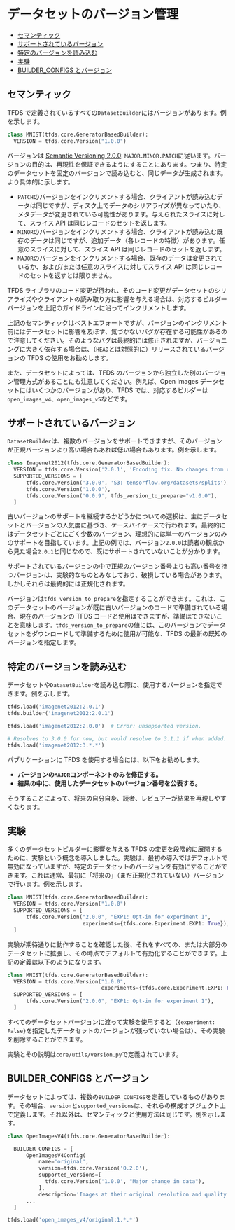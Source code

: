 # データセットのバージョン管理

- [セマンティック](#semantic)
- [サポートされているバージョン](#supported-versions)
- [特定のバージョンを読み込む](#loading-a-specific-version)
- [実験](#experiments)
- [BUILDER_CONFIGS とバージョン](#builder-configs-and-versions)

## セマンティック

TFDS で定義されているすべての`DatasetBuilder`にはバージョンがあります。例を示します。

```py
class MNIST(tfds.core.GeneratorBasedBuilder):
  VERSION = tfds.core.Version("1.0.0")
```

バージョンは [Semantic Versioning 2.0.0](https://semver.org/spec/v2.0.0.html): `MAJOR.MINOR.PATCH`に従います。バージョンの目的は、再現性を保証できるようにすることにあります。つまり、特定のデータセットを固定のバージョンで読み込むと、同じデータが生成されます。より具体的に示します。

- `PATCH`のバージョンをインクリメントする場合、クライアントが読み込むデータは同じですが、ディスク上でデータのシリアライズが異なっていたり、メタデータが変更されている可能性があります。与えられたスライスに対して、スライス API は同じレコードのセットを返します。
- `MINOR`のバージョンをインクリメントする場合、クライアントが読み込む既存のデータは同じですが、追加データ（各レコードの特徴）があります。任意のスライスに対して、スライス API は同じレコードのセットを返します。
- `MAJOR`のバージョンをインクリメントする場合、既存のデータは変更されているか、および/または任意のスライスに対してスライス API は同じレコードのセットを返すとは限りません。

TFDS ライブラリのコード変更が行われ、そのコード変更がデータセットのシリアライズやクライアントの読み取り方に影響を与える場合は、対応するビルダーバージョンを上記のガイドラインに沿ってインクリメントします。

上記のセマンティックはベストエフォートですが、バージョンのインクリメント前にはデータセットに影響を及ぼす、気づかないバグが存在する可能性があるので注意してください。そのようなバグは最終的には修正されますが、バージョニングに大きく依存する場合は、（`HEAD`とは対照的に）リリースされているバージョンの TFDS の使用をお勧めします。

また、データセットによっては、TFDS のバージョンから独立した別のバージョン管理方式があることにも注意してください。例えば、Open Images データセットにはいくつかのバージョンがあり、TFDS では、対応するビルダーは`open_images_v4`、`open_images_v5`などです。

## サポートされているバージョン

`DatasetBuilder`は、複数のバージョンをサポートできますが、そのバージョンが正規バージョンより高い場合もあれば低い場合もあります。例を示します。

```py
class Imagenet2012(tfds.core.GeneratorBasedBuilder):
  VERSION = tfds.core.Version('2.0.1', 'Encoding fix. No changes from user POV')
  SUPPORTED_VERSIONS = [
      tfds.core.Version('3.0.0', 'S3: tensorflow.org/datasets/splits'),
      tfds.core.Version('1.0.0'),
      tfds.core.Version('0.0.9', tfds_version_to_prepare="v1.0.0"),
  ]
```

古いバージョンのサポートを継続するかどうかについての選択は、主にデータセットとバージョンの人気度に基づき、ケースバイケースで行われます。最終的にはデータセットごとにごく少数のバージョン、理想的には単一のバージョンのみのサポートを目指しています。上記の例では、バージョン`2.0.0`は読者の観点から見た場合`2.0.1`と同じなので、既にサポートされていないことが分かります。

サポートされているバージョンの中で正規のバージョン番号よりも高い番号を持つバージョンは、実験的なものとみなしており、破損している場合があります。しかしそれらは最終的には正規化されます。

バージョンは`tfds_version_to_prepare`を指定することができます。これは、このデータセットのバージョンが既に古いバージョンのコードで準備されている場合、現在のバージョンの TFDS コードと使用はできますが、準備はできないことを意味します。`tfds_version_to_prepare`の値には、このバージョンでデータセットをダウンロードして準備するために使用が可能な、TFDS の最新の既知のバージョンを指定します。

## 特定のバージョンを読み込む

データセットや`DatasetBuilder`を読み込む際に、使用するバージョンを指定できます。例を示します。

```py
tfds.load('imagenet2012:2.0.1')
tfds.builder('imagenet2012:2.0.1')

tfds.load('imagenet2012:2.0.0')  # Error: unsupported version.

# Resolves to 3.0.0 for now, but would resolve to 3.1.1 if when added.
tfds.load('imagenet2012:3.*.*')
```

パブリケーションに TFDS を使用する場合には、以下をお勧めします。

- **バージョンの`MAJOR`コンポーネントのみを修正する。**
- **結果の中に、使用したデータセットのバージョン番号を公表する。**

そうすることによって、将来の自分自身、読者、レビュアーが結果を再現しやすくなります。

## 実験

多くのデータセットビルダーに影響を与える TFDS の変更を段階的に展開するために、実験という概念を導入しました。実験は、最初の導入ではデフォルトで無効になっていますが、特定のデータセットのバージョンを有効にすることができます。これは通常、最初に「将来の」（まだ正規化されていない）バージョンで行います。例を示します。

```py
class MNIST(tfds.core.GeneratorBasedBuilder):
  VERSION = tfds.core.Version("1.0.0")
  SUPPORTED_VERSIONS = [
      tfds.core.Version("2.0.0", "EXP1: Opt-in for experiment 1",
                        experiments={tfds.core.Experiment.EXP1: True}),
  ]
```

実験が期待通りに動作することを確認した後、それをすべての、または大部分のデータセットに拡張し、その時点でデフォルトで有効化することができます。上記の定義は以下のようになります。

```py
class MNIST(tfds.core.GeneratorBasedBuilder):
  VERSION = tfds.core.Version("1.0.0",
                              experiments={tfds.core.Experiment.EXP1: False})
  SUPPORTED_VERSIONS = [
      tfds.core.Version("2.0.0", "EXP1: Opt-in for experiment 1"),
  ]
```

すべてのデータセットバージョンに渡って実験を使用すると（`{experiment: False}`を指定したデータセットのバージョンが残っていない場合は）、その実験を削除することができます。

実験とその説明は`core/utils/version.py`で定義されています。

## BUILDER_CONFIGS とバージョン

データセットによっては、複数の`BUILDER_CONFIGS`を定義しているものがあります。その場合、`version`と`supported_versions`は、それらの構成オブジェクト上で定義します。それ以外は、セマンティックと使用方法は同じです。例を示します。

```py
class OpenImagesV4(tfds.core.GeneratorBasedBuilder):

  BUILDER_CONFIGS = [
      OpenImagesV4Config(
          name='original',
          version=tfds.core.Version('0.2.0'),
          supported_versions=[
            tfds.core.Version('1.0.0', "Major change in data"),
          ],
          description='Images at their original resolution and quality.'),
      ...
  ]

tfds.load('open_images_v4/original:1.*.*')
```
